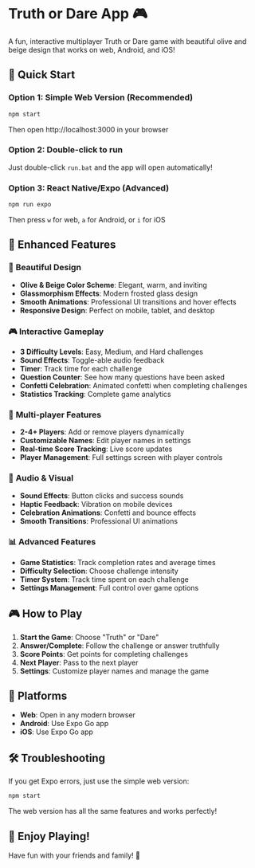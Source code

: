 # Truth or Dare App 🎮

A fun, interactive multiplayer Truth or Dare game with beautiful olive and beige design that works on web, Android, and iOS!

## 🚀 Quick Start

### Option 1: Simple Web Version (Recommended)
```bash
npm start
```
Then open http://localhost:3000 in your browser

### Option 2: Double-click to run
Just double-click `run.bat` and the app will open automatically!

### Option 3: React Native/Expo (Advanced)
```bash
npm run expo
```
Then press `w` for web, `a` for Android, or `i` for iOS

## 🎯 Enhanced Features

### 🎨 **Beautiful Design**
- **Olive & Beige Color Scheme**: Elegant, warm, and inviting
- **Glassmorphism Effects**: Modern frosted glass design
- **Smooth Animations**: Professional UI transitions and hover effects
- **Responsive Design**: Perfect on mobile, tablet, and desktop

### 🎮 **Interactive Gameplay**
- **3 Difficulty Levels**: Easy, Medium, and Hard challenges
- **Sound Effects**: Toggle-able audio feedback
- **Timer**: Track time for each challenge
- **Question Counter**: See how many questions have been asked
- **Confetti Celebration**: Animated confetti when completing challenges
- **Statistics Tracking**: Complete game analytics

### 👥 **Multi-player Features**
- **2-4+ Players**: Add or remove players dynamically
- **Customizable Names**: Edit player names in settings
- **Real-time Score Tracking**: Live score updates
- **Player Management**: Full settings screen with player controls

### 🎵 **Audio & Visual**
- **Sound Effects**: Button clicks and success sounds
- **Haptic Feedback**: Vibration on mobile devices
- **Celebration Animations**: Confetti and bounce effects
- **Smooth Transitions**: Professional UI animations

### 📊 **Advanced Features**
- **Game Statistics**: Track completion rates and average times
- **Difficulty Selection**: Choose challenge intensity
- **Timer System**: Track time spent on each challenge
- **Settings Management**: Full control over game options

## 🎮 How to Play

1. **Start the Game**: Choose "Truth" or "Dare"
2. **Answer/Complete**: Follow the challenge or answer truthfully
3. **Score Points**: Get points for completing challenges
4. **Next Player**: Pass to the next player
5. **Settings**: Customize player names and manage the game

## 📱 Platforms

- **Web**: Open in any modern browser
- **Android**: Use Expo Go app
- **iOS**: Use Expo Go app

## 🛠️ Troubleshooting

If you get Expo errors, just use the simple web version:
```bash
npm start
```

The web version has all the same features and works perfectly!

## 🎉 Enjoy Playing!

Have fun with your friends and family! 🎊
